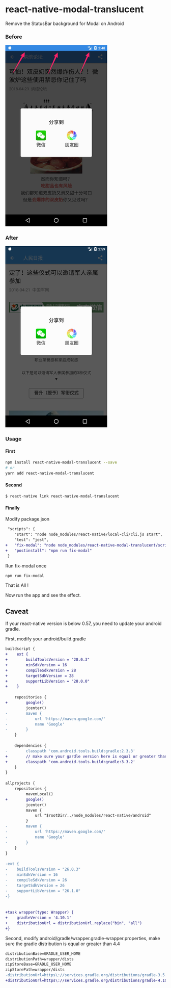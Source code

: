 # react-native-modal-translucent

Remove the StatusBar background for Modal on Android

### Before

<img src="./screenshot/before.jpg" width=320>

### After

<img src="./screenshot/after.png" width=320>

### Usage

#### First

```bash
npm install react-native-modal-translucent --save
# or
yarn add react-native-modal-translucent
```

#### Second

```javascript
$ react-native link react-native-modal-translucent
```

#### Finally

Modify package.json

```diff
 "scripts": {
    "start": "node node_modules/react-native/local-cli/cli.js start",
    "test": "jest",
+   "fix-modal": "node node_modules/react-native-modal-translucent/scripts/translucent-modal.js",
+   "postinstall": "npm run fix-modal"
 }
```

Run fix-modal once

```bash
npm run fix-modal
```

That is All !

Now run the app and see the effect.

## Caveat

If your react-native version is below 0.57, you need to update your android gradle.

First, modify your android/build.gradle

```diff
buildscript {
+    ext {
+        buildToolsVersion = "28.0.3"
+        minSdkVersion = 16
+        compileSdkVersion = 28
+        targetSdkVersion = 28
+        supportLibVersion = "28.0.0"
+    }

    repositories {
+        google()
         jcenter()
-        maven {
-            url 'https://maven.google.com/'
-            name 'Google'
-        }
    }

    dependencies {
-        classpath 'com.android.tools.build:gradle:2.3.3'
+        // make sure your gardle version here is equal or greater than 3.3.2
+        classpath 'com.android.tools.build:gradle:3.3.2'
    }
}

allprojects {
    repositories {
         mavenLocal()
+        google()
         jcenter()
         maven {
             url "$rootDir/../node_modules/react-native/android"
         }
-        maven {
-            url 'https://maven.google.com/'
-            name 'Google'
-        }
    }
}

-ext {
-    buildToolsVersion = "26.0.3"
-    minSdkVersion = 16
-    compileSdkVersion = 26
-    targetSdkVersion = 26
-    supportLibVersion = "26.1.0"
-}


+task wrapper(type: Wrapper) {
+    gradleVersion = '4.10.1'
+    distributionUrl = distributionUrl.replace("bin", "all")
+}
```

Second, modify android/gradle/wrapper.gradle-wrapper.properties, make sure the gradle distribution is equal or greater than 4.4

```diff
distributionBase=GRADLE_USER_HOME
distributionPath=wrapper/dists
zipStoreBase=GRADLE_USER_HOME
zipStorePath=wrapper/dists
-distributionUrl=https\://services.gradle.org/distributions/gradle-3.5.1-all.zip
+distributionUrl=https\://services.gradle.org/distributions/gradle-4.10.1-all.zip
```
